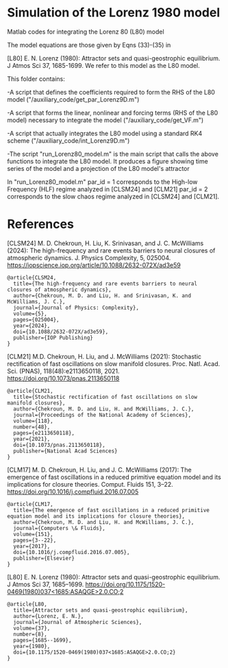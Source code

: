 # Simulation of the Lorenz 1980 model
Matlab codes for integrating the Lorenz 80 (L80) model

The model equations are those given by Eqns (33)-(35) in

[L80] E. N. Lorenz (1980): Attractor sets and quasi-geostrophic equilibrium. J Atmos Sci 37, 1685-1699.
We refer to this model as the L80 model.

This folder contains:

-A script that defines the coefficients required to form the RHS of the L80 model  ("/auxiliary_code/get_par_Lorenz9D.m")

-A script that forms the linear, nonlinear and forcing terms (RHS of the L80 model) necessary to integrate the model ("/auxiliary_code/get_VF.m")  

-A script that actually integrates the L80 model using a standard RK4 scheme ("/auxiliary_code/int_Lorenz9D.m")

-The script "run_Lorenz80_model.m" is the main script that calls the above functions to integrate the L80 model. It produces a figure showing time series of the model and a projection of the L80 model's attractor 

In "run_Lorenz80_model.m" 
par_id = 1 corresponds to the High-low Frequency (HLF) regime analyzed in [CLSM24] and [CLM21] 
par_id = 2 corresponds to the slow chaos regime analyzed in [CLSM24] and [CLM21].


# References

[CLSM24] M. D. Chekroun, H. Liu, K. Srinivasan, and J. C. McWilliams (2024): The high-frequency and rare events barriers to neural closures of atmospheric dynamics. J. Physics Complexity, 5, 025004. https://iopscience.iop.org/article/10.1088/2632-072X/ad3e59

```
@article{CLSM24,
  title={The high-frequency and rare events barriers to neural closures of atmospheric dynamics},
  author={Chekroun, M. D. and Liu, H. and Srinivasan, K. and McWilliams, J. C.},
  journal={Journal of Physics: Complexity},
  volume={5},
  pages={025004},
  year={2024},
  doi={10.1088/2632-072X/ad3e59},	
  publisher={IOP Publishing}
}
```


[CLM21] M.D. Chekroun, H. Liu, and J. McWilliams (2021): Stochastic rectification of fast oscillations on slow manifold closures. 
Proc. Natl. Acad. Sci. (PNAS), 118(48):e2113650118, 2021. 
https://doi.org/10.1073/pnas.2113650118

```
@article{CLM21,
  title={Stochastic rectification of fast oscillations on slow manifold closures},
  author={Chekroun, M. D. and Liu, H. and McWilliams, J. C.},
  journal={Proceedings of the National Academy of Sciences},
  volume={118},
  number={48},
  pages={e2113650118},
  year={2021},
  doi={10.1073/pnas.2113650118},
  publisher={National Acad Sciences}
}
```

[CLM17] M. D. Chekroun, H. Liu, and J. C. McWilliams (2017): The emergence of fast oscillations in a reduced primitive equation model and its implications for closure theories. Comput. Fluids 151, 3–22. https://doi.org/10.1016/j.compfluid.2016.07.005

```
@article{CLM17,
  title={The emergence of fast oscillations in a reduced primitive equation model and its implications for closure theories},
  author={Chekroun, M. D. and Liu, H. and McWilliams, J. C.},
  journal={Computers \& Fluids},
  volume={151},
  pages={3--22},
  year={2017},
  doi={10.1016/j.compfluid.2016.07.005},
  publisher={Elsevier}
}
```

[L80] E. N. Lorenz (1980): Attractor sets and quasi-geostrophic equilibrium. J Atmos Sci 37, 1685–1699. [https://doi.org/10.1175/1520-0469(1980)037<1685:ASAQGE>2.0.CO;2](https://doi.org/10.1175/1520-0469(1980)037<1685:ASAQGE>2.0.CO;2)

```
@article{L80,
  title={Attractor sets and quasi-geostrophic equilibrium},
  author={Lorenz, E. N.},
  journal={Journal of Atmospheric Sciences},
  volume={37},
  number={8},
  pages={1685--1699},
  year={1980},
  doi={10.1175/1520-0469(1980)037<1685:ASAQGE>2.0.CO;2}
}
```


